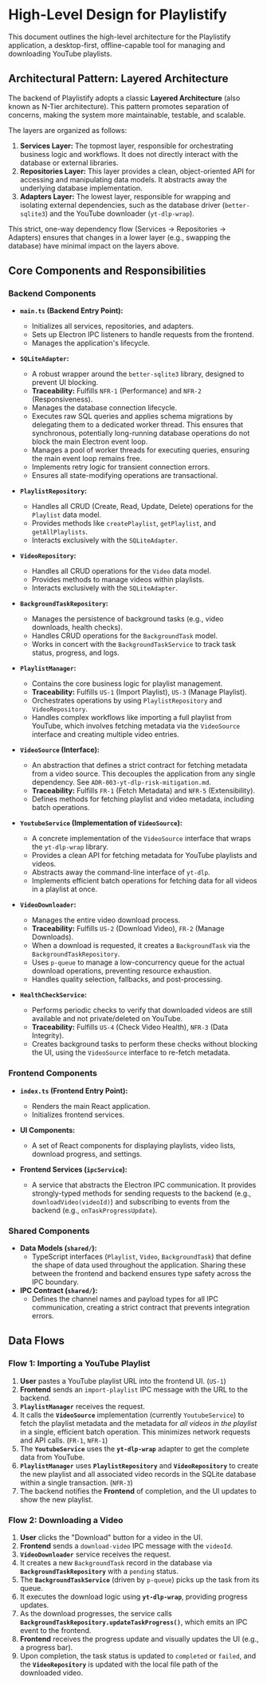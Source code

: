 # High-Level Design for Playlistify

This document outlines the high-level architecture for the Playlistify application, a desktop-first, offline-capable tool for managing and downloading YouTube playlists.

## Architectural Pattern: Layered Architecture

The backend of Playlistify adopts a classic **Layered Architecture** (also known as N-Tier architecture). This pattern promotes separation of concerns, making the system more maintainable, testable, and scalable.

The layers are organized as follows:

1.  **Services Layer:** The topmost layer, responsible for orchestrating business logic and workflows. It does not directly interact with the database or external libraries.
2.  **Repositories Layer:** This layer provides a clean, object-oriented API for accessing and manipulating data models. It abstracts away the underlying database implementation.
3.  **Adapters Layer:** The lowest layer, responsible for wrapping and isolating external dependencies, such as the database driver (`better-sqlite3`) and the YouTube downloader (`yt-dlp-wrap`).

This strict, one-way dependency flow (Services -> Repositories -> Adapters) ensures that changes in a lower layer (e.g., swapping the database) have minimal impact on the layers above.

## Core Components and Responsibilities

### Backend Components

*   **`main.ts` (Backend Entry Point):**
    *   Initializes all services, repositories, and adapters.
    *   Sets up Electron IPC listeners to handle requests from the frontend.
    *   Manages the application's lifecycle.

*   **`SQLiteAdapter`:**
    *   A robust wrapper around the `better-sqlite3` library, designed to prevent UI blocking.
    *   **Traceability:** Fulfills `NFR-1` (Performance) and `NFR-2` (Responsiveness).
    *   Manages the database connection lifecycle.
    *   Executes raw SQL queries and applies schema migrations by delegating them to a dedicated worker thread. This ensures that synchronous, potentially long-running database operations do not block the main Electron event loop.
    *   Manages a pool of worker threads for executing queries, ensuring the main event loop remains free.
    *   Implements retry logic for transient connection errors.
    *   Ensures all state-modifying operations are transactional.

*   **`PlaylistRepository`:**
    *   Handles all CRUD (Create, Read, Update, Delete) operations for the `Playlist` data model.
    *   Provides methods like `createPlaylist`, `getPlaylist`, and `getAllPlaylists`.
    *   Interacts exclusively with the `SQLiteAdapter`.

*   **`VideoRepository`:**
    *   Handles all CRUD operations for the `Video` data model.
    *   Provides methods to manage videos within playlists.
    *   Interacts exclusively with the `SQLiteAdapter`.

*   **`BackgroundTaskRepository`:**
    *   Manages the persistence of background tasks (e.g., video downloads, health checks).
    *   Handles CRUD operations for the `BackgroundTask` model.
    *   Works in concert with the `BackgroundTaskService` to track task status, progress, and logs.

*   **`PlaylistManager`:**
    *   Contains the core business logic for playlist management.
    *   **Traceability:** Fulfills `US-1` (Import Playlist), `US-3` (Manage Playlist).
    *   Orchestrates operations by using `PlaylistRepository` and `VideoRepository`.
    *   Handles complex workflows like importing a full playlist from YouTube, which involves fetching metadata via the `VideoSource` interface and creating multiple video entries.

*   **`VideoSource` (Interface):**
    *   An abstraction that defines a strict contract for fetching metadata from a video source. This decouples the application from any single dependency. See `ADR-003-yt-dlp-risk-mitigation.md`.
    *   **Traceability:** Fulfills `FR-1` (Fetch Metadata) and `NFR-5` (Extensibility).
    *   Defines methods for fetching playlist and video metadata, including batch operations.

*   **`YoutubeService` (Implementation of `VideoSource`):**
    *   A concrete implementation of the `VideoSource` interface that wraps the `yt-dlp-wrap` library.
    *   Provides a clean API for fetching metadata for YouTube playlists and videos.
    *   Abstracts away the command-line interface of `yt-dlp`.
    *   Implements efficient batch operations for fetching data for all videos in a playlist at once.

*   **`VideoDownloader`:**
    *   Manages the entire video download process.
    *   **Traceability:** Fulfills `US-2` (Download Video), `FR-2` (Manage Downloads).
    *   When a download is requested, it creates a `BackgroundTask` via the `BackgroundTaskRepository`.
    *   Uses `p-queue` to manage a low-concurrency queue for the actual download operations, preventing resource exhaustion.
    *   Handles quality selection, fallbacks, and post-processing.

*   **`HealthCheckService`:**
    *   Performs periodic checks to verify that downloaded videos are still available and not private/deleted on YouTube.
    *   **Traceability:** Fulfills `US-4` (Check Video Health), `NFR-3` (Data Integrity).
    *   Creates background tasks to perform these checks without blocking the UI, using the `VideoSource` interface to re-fetch metadata.

### Frontend Components

*   **`index.ts` (Frontend Entry Point):**
    *   Renders the main React application.
    *   Initializes frontend services.

*   **UI Components:**
    *   A set of React components for displaying playlists, video lists, download progress, and settings.

*   **Frontend Services (`ipcService`):**
    *   A service that abstracts the Electron IPC communication. It provides strongly-typed methods for sending requests to the backend (e.g., `downloadVideo(videoId)`) and subscribing to events from the backend (e.g., `onTaskProgressUpdate`).

### Shared Components

*   **Data Models (`shared/`):**
    *   TypeScript interfaces (`Playlist`, `Video`, `BackgroundTask`) that define the shape of data used throughout the application. Sharing these between the frontend and backend ensures type safety across the IPC boundary.
*   **IPC Contract (`shared/`):**
    *   Defines the channel names and payload types for all IPC communication, creating a strict contract that prevents integration errors.

## Data Flows

### Flow 1: Importing a YouTube Playlist

1.  **User** pastes a YouTube playlist URL into the frontend UI. (`US-1`)
2.  **Frontend** sends an `import-playlist` IPC message with the URL to the backend.
3.  **`PlaylistManager`** receives the request.
4.  It calls the **`VideoSource`** implementation (currently `YoutubeService`) to fetch the playlist metadata and the metadata for *all videos in the playlist* in a single, efficient batch operation. This minimizes network requests and API calls. (`FR-1`, `NFR-1`)
5.  The **`YoutubeService`** uses the **`yt-dlp-wrap`** adapter to get the complete data from YouTube.
6.  **`PlaylistManager`** uses **`PlaylistRepository`** and **`VideoRepository`** to create the new playlist and all associated video records in the SQLite database within a single transaction. (`NFR-3`)
7.  The backend notifies the **Frontend** of completion, and the UI updates to show the new playlist.

### Flow 2: Downloading a Video

1.  **User** clicks the "Download" button for a video in the UI.
2.  **Frontend** sends a `download-video` IPC message with the `videoId`.
3.  **`VideoDownloader`** service receives the request.
4.  It creates a new `BackgroundTask` record in the database via **`BackgroundTaskRepository`** with a `pending` status.
5.  The **`BackgroundTaskService`** (driven by `p-queue`) picks up the task from its queue.
6.  It executes the download logic using **`yt-dlp-wrap`**, providing progress updates.
7.  As the download progresses, the service calls **`BackgroundTaskRepository.updateTaskProgress()`**, which emits an IPC event to the frontend.
8.  **Frontend** receives the progress update and visually updates the UI (e.g., a progress bar).
9.  Upon completion, the task status is updated to `completed` or `failed`, and the **`VideoRepository`** is updated with the local file path of the downloaded video.